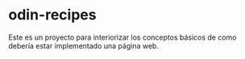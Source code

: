 # odin-recipes

Este es un proyecto para interiorizar los conceptos básicos de como debería estar implementado una página web.
